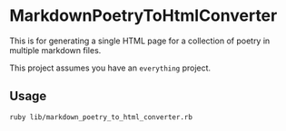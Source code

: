 # MarkdownPoetryToHtmlConverter

This is for generating a single HTML page for a collection of poetry in
multiple markdown files.

This project assumes you have an `everything` project.

## Usage

```
ruby lib/markdown_poetry_to_html_converter.rb
```

